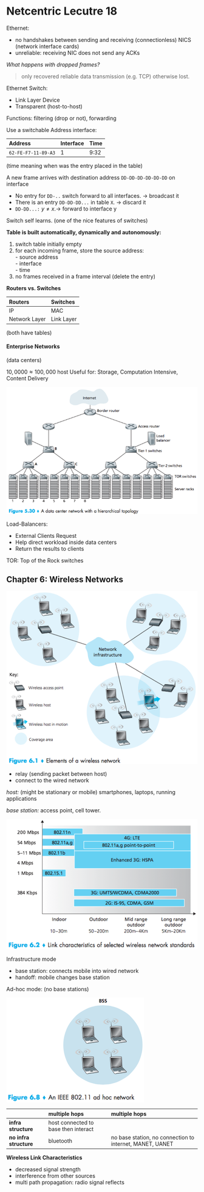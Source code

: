 # Netcentric Lecutre 18 #

Ethernet:

- no handshakes between sending and receiving (connectionless) NICS (network interface cards)
- unreliable: receiving NIC does not send any ACKs

_What happens with dropped frames?_

> only recovered reliable data transmission (e.g. TCP) otherwise lost.

Ethernet Switch:
- Link Layer Device
- Transparent (host-to-host)

Functions: filtering (drop or not), forwarding

Use a switchable Address interface:

| Address | Interface | Time |
| :------ | :-------- | :--- |
|`62-FE-F7-11-89-A3`|1| 9:32 |
(time meaning when was the entry placed in the table)

A new frame arrives with destination address `DD-DD-DD-DD-DD-DD` on interface   

- No entry for `DD-..` switch forward to all interfaces. $\rightarrow$ broadcast it
- There is an entry `DD-DD-DD...` in table `X`. $\rightarrow$ discard it
- `DD-DD...:` $y\neq x. \rightarrow$ forward to interface y

Switch self learns.
(one of the nice features of switches)

**Table is built automatically, dynamically and autonomously:**
1. switch table initially empty
2. for each incoming frame, store the source address:<br>- source address<br>- interface<br>- time
3. no frames received in a frame interval (delete the entry)

**Routers vs. Switches**

| Routers       | Switches   |
| :------------ | :--------- |
| IP            | MAC        |
| Network Layer | Link Layer |
(both have tables)

#### Enterprise Networks ####
(data centers)

$10,0000 \approx 100,000$ host
Useful for: Storage, Computation Intensive, Content Delivery

![f-5-30](f-5-30.png)

Load-Balancers:
- External Clients Request
- Help direct workload inside data centers
- Return the results to clients

TOR: Top of the Rock switches

## Chapter 6: Wireless Networks ##

![f-6-1](f-6-1.png)

- relay (sending packet between host)
- connect to the wired network

_host:_ (might be stationary or mobile) smartphones, laptops, running applications

_base station:_ access point, cell tower.

![f-6-2](f-6-2.png)

Infrastructure mode

- base station: connects mobile into wired network
- handoff: mobile changes base station

Ad-hoc mode:
(no base stations)

![f-6-8](f-6-8.png)

| | multiple hops | multiple hops |
| :------------- | :------------- | :-- |
| **infra structure**   | host connected to base then interact| |
| **no infra structure**| bluetooth | no base station, no connection to internet, MANET, UANET |

**Wireless Link Characteristics**

- decreased signal strength
- interference from other sources
- multi path propagation: radio signal reflects
